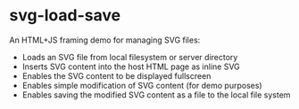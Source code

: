 # svg-load-save
An HTML+JS framing demo for managing SVG files:
- Loads an SVG file from local filesystem or server directory
- Inserts SVG content into the host HTML page as inline SVG
- Enables the SVG content to be displayed fullscreen
- Enables simple modification of SVG content (for demo purposes)
- Enables saving the modified SVG content as a file to the local file system
